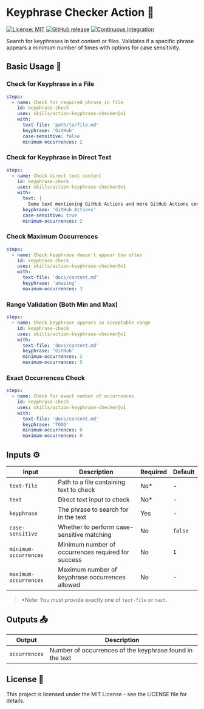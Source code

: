 # Keyphrase Checker Action 🔎

[![License: MIT](https://img.shields.io/badge/License-MIT-yellow.svg)](https://opensource.org/licenses/MIT)
[![GitHub release](https://img.shields.io/github/release/skills/action-keyphrase-checker.svg)](https://github.com/skills/action-keyphrase-checker/releases)
[![Continuous Integration](https://github.com/skills/action-text-variables/actions/workflows/ci.yml/badge.svg)](https://github.com/skills/action-keyphrase-checker/actions/workflows/ci.yml)

Search for keyphrases in text content or files. Validates if a specific phrase
appears a minimum number of times with options for case sensitivity.

## Basic Usage 🚀

### Check for Keyphrase in a File

```yaml
steps:
  - name: Check for required phrase in file
    id: keyphrase-check
    uses: skills/action-keyphrase-checker@v1
    with:
      text-file: 'path/to/file.md'
      keyphrase: 'GitHub'
      case-sensitive: false
      minimum-occurrences: 2
```

### Check for Keyphrase in Direct Text

```yaml
steps:
  - name: Check direct text content
    id: keyphrase-check
    uses: skills/action-keyphrase-checker@v1
    with:
      text: |
        Some text mentioning GitHub Actions and more GitHub Actions conten
      keyphrase: 'GitHub Actions'
      case-sensitive: true
      minimum-occurrences: 2
```

### Check Maximum Occurrences

```yaml
steps:
  - name: Check keyphrase doesn't appear too often
    id: keyphrase-check
    uses: skills/action-keyphrase-checker@v1
    with:
      text-file: 'docs/content.md'
      keyphrase: 'amazing'
      maximum-occurrences: 3
```

### Range Validation (Both Min and Max)

```yaml
steps:
  - name: Check keyphrase appears in acceptable range
    id: keyphrase-check
    uses: skills/action-keyphrase-checker@v1
    with:
      text-file: 'docs/content.md'
      keyphrase: 'GitHub'
      minimum-occurrences: 2
      maximum-occurrences: 5
```

### Exact Occurrences Check

```yaml
steps:
  - name: Check for exact number of occurrences
    id: keyphrase-check
    uses: skills/action-keyphrase-checker@v1
    with:
      text-file: 'docs/content.md'
      keyphrase: 'TODO'
      minimum-occurrences: 0
      maximum-occurrences: 0
```

## Inputs ⚙️

| Input                 | Description                                        | Required | Default |
| --------------------- | -------------------------------------------------- | -------- | ------- |
| `text-file`           | Path to a file containing text to check            | No\*     | -       |
| `text`                | Direct text input to check                         | No\*     | -       |
| `keyphrase`           | The phrase to search for in the text               | Yes      | -       |
| `case-sensitive`      | Whether to perform case-sensitive matching         | No       | `false` |
| `minimum-occurrences` | Minimum number of occurrences required for success | No       | `1`     |
| `maximum-occurrences` | Maximum number of keyphrase occurrences allowed    | No       | -       |

> \*Note: You must provide exactly one of `text-file` or `text`.

## Outputs 📤

| Output        | Description                                              |
| ------------- | -------------------------------------------------------- |
| `occurrences` | Number of occurrences of the keyphrase found in the text |

## License 📄

This project is licensed under the MIT License - see the LICENSE file for
details.
